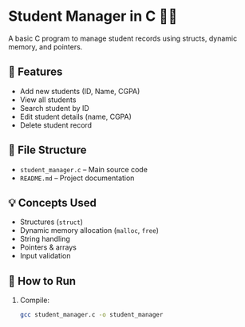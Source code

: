 # Student Manager in C 🧑‍🎓

A basic C program to manage student records using structs, dynamic memory, and pointers.

## 🔧 Features
- Add new students (ID, Name, CGPA)
- View all students
- Search student by ID
- Edit student details (name, CGPA)
- Delete student record

## 📁 File Structure
- `student_manager.c` – Main source code
- `README.md` – Project documentation

## 💡 Concepts Used
- Structures (`struct`)
- Dynamic memory allocation (`malloc`, `free`)
- String handling
- Pointers & arrays
- Input validation

## 🚀 How to Run
1. Compile:
   ```bash
   gcc student_manager.c -o student_manager
